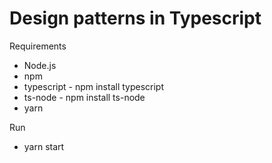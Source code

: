 # Design patterns in Typescript

Requirements

- Node.js
- npm
- typescript - npm install typescript
- ts-node - npm install ts-node
- yarn

Run

- yarn start